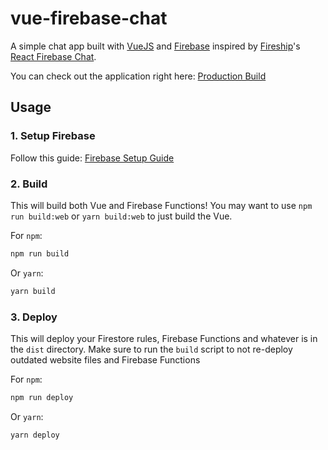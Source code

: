 # vue-firebase-chat

[VueJS]: https://vuejs.org/
[Firebase]: https://firebase.google.com/
[Fireship]: https://fireship.io/
[React Firebase Chat]: https://youtu.be/zQyrwxMPm88/
[Firebase Setup Guide]: FIREBASE.md

[Production Build]: https://vue-firebase-chat-1fd28.web.app/

A simple chat app built with [VueJS] and [Firebase] inspired by [Fireship]'s [React Firebase Chat]().

You can check out the application right here: [Production Build]

## Usage

### 1. Setup Firebase
Follow this guide: [Firebase Setup Guide]

### 2. Build
This will build both Vue and Firebase Functions! You may want to use `npm run build:web` or `yarn build:web` to just build the Vue.

For `npm`:
```bash
npm run build
```

Or `yarn`:
```bash
yarn build
```

### 3. Deploy
This will deploy your Firestore rules, Firebase Functions and whatever is in the `dist` directory. Make sure to run the `build` script to not re-deploy outdated website files and Firebase Functions

For `npm`:
```bash
npm run deploy
```

Or `yarn`:
```bash
yarn deploy
```

